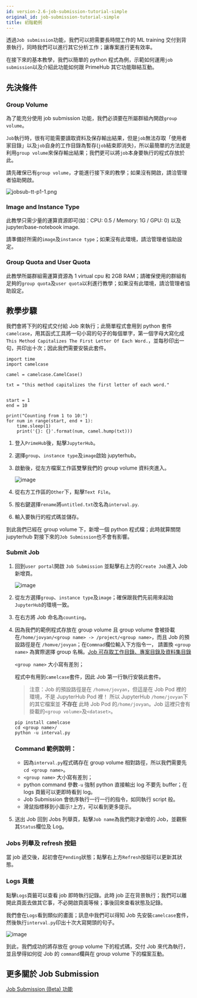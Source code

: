 ```yaml
---
id: version-2.6-job-submission-tutorial-simple
original_id: job-submission-tutorial-simple
title: 初階範例
---
```


透過`Job submission`功能，我們可以把需要長時間工作的 ML training 交付到背景執行，同時我們可以進行其它分析工作；讓專案進行更有效率。

在接下來的基本教學，我們以簡單的 python 程式為例，示範如何運用`job submission`以及介紹此功能如何跟 PrimeHub 其它功能聯結互動。

## 先決條件

### Group Volume

為了能充分使用 job submission 功能，我們必須要在所屬群組內開啟`group volume`。

`Job`執行時，很有可能需要讀取資料及保存輸出結果，但是`job`無法存取「使用者家目錄」以及`job`自身的工作目錄為暫存(`job`結束即消失)，所以最簡單的方法就是利用`group volume`來保存輸出結果；我們更可以將`job`本身要執行的程式存放於此。

請先確保已有`group volume`，才能進行接下來的教學；如果沒有開啟，請洽管理者協助開啟。

![jobsub-tt-p1-1.png](assets/jobsub-tt-p1-1.png)


### Image and Instance Type

此教學只需少量的運算資源即可(如：CPU: 0.5 / Memory: 1G / GPU: 0) 以及 jupyter/base-notebook image.

請準備好所需的`image`及`instance type`；如果沒有此環境，請洽管理者協助設定。

### Group Quota and User Quota

此教學所屬群組需運算資源為 1 virtual cpu 和 2GB RAM；請確保使用的群組有足夠的`group quota`及`user quota`以利進行教學；如果沒有此環境，請洽管理者協助設定。

## 教學步驟

我們會將下列的程式交付給 Job 來執行；此簡單程式會用到 python 套件`camelcase`，用其函式工具將一句小寫的句子的每個單字，第一個字母大寫化成`This Method Capitalizes The First Letter Of Each Word.`，並每秒印出一句，共印出十次；因此我們需要安裝此套件。

```
import time
import camelcase

camel = camelcase.CamelCase()

txt = "this method capitalizes the first letter of each word."


start = 1
end = 10

print("Counting from 1 to 10:")
for num in range(start, end + 1): 
    time.sleep(1)
    print('{}: {}'.format(num, camel.hump(txt)))
```

1. 登入`PrimeHub`後，點擊`JupyterHub`。

2. 選擇`group`、`instance type`及`image`啟始 jupyterhub。

3. 啟動後，從左方檔案工作區雙擊我們的 group volume 資料夾進入。

    ![image](assets/jobsub-tt-p2-2.png)

4. 從右方工作區的`Other`下，點擊`Text File`。

5. 按右鍵選擇`rename`將`untitled.txt`改名為`interval.py`.

6. 輸入要執行的程式碼並儲存。

到此我們已經在 group volume 下，新增一個 python 程式檔；此時就算關閉 jupyterhub 對接下來的`Job Submission`也不會有影響。

### Submit Job

1. 回到`user portal`開啟 `Job Submission` 並點擊右上方的`Create Job`進入 Job 新增頁。
   
   ![image](assets/jobsub-tt-p2-3.png)

2. 從左方選擇`group`、`instance type`及`image`；確保跟我們先前用來起始`JupyterHub`的環境一致。

3. 在右方將 Job 命名為`counting`。
   
4. 因為我們的範例程式存放在 group volume 且 group volume 會被掛載在`/home/jovyan/<group name> -> /project/<group name>`，而且 Job 的預設路徑是在 `/homve/jovyan`；在`Commnad`欄位輸入下方指令一， 請置換 `<group name>` 為實際選擇 group 名稱。[Job 可存取工作目錄、專案目錄及資料集目錄](job-submission-cht#job-可存取工作目錄-專案目錄及資料集目錄)
    
    `<group name>` 大小寫有差別；

    程式中有用到`camelcase`套件，因此 Job 第一行執行安裝此套件。

    >注意：Job 的預設路徑是在 `/homve/jovyan`，但這是在 Job Pod 裡的環境，不是 JupyterHub Pod 裡！
    所以 JupyterHub `/home/jovyan`下的其它檔案並 **不存在** 此時 Job Pod 的`/home/jovyan`。Job 這裡只會有掛載的`<group volume>`及`<dataset>`。
    

    ```
    pip install camelcase
    cd <group name>/
    python -u interval.py
    ```

    ### Command 範例說明：

   - 因為`interval.py`程式碼存在 group volume 相對路徑，所以我們需要先`cd <group name>`。
   - `<group name>` 大小寫有差別；
   - python command 參數`-u` 強制 python 直接輸出 log 不要先 buffer；在 logs 頁籤可以更即時看到 log。
   - Job Submission 會依序執行一行一行的指令，如同執行 script 般。
   - 滑鼠指標移到小圖示`?`上方，可以看到更多提示。

5. 送出 Job 回到 Jobs 列舉頁，點擊`Job name`為我們剛才新增的 Job，並觀察其`Status`欄位及 Log。

### Jobs 列舉及 refresh 按鈕

當 job 遞交後，起初會在`Pending`狀態；點擊右上方`Refresh`按鈕可以更新其狀態。

### Logs 頁籤

點擊`Logs`頁籤可以查看 job 即時執行記錄。此時 job 正在背景執行；我們可以離開此頁面去做其它事，不必開啟頁面等候；事後回來查看狀態及記錄。

我們會在`Logs`看到類似的畫面；訊息中我們可以得知 Job 先安裝`camelcase`套件，然後執行`interval.py`印出十次大寫開頭的句子。
   
   ![image](assets/jobsub-tt-simple-log.png)

到此，我們成功的將存放在 group volume 下的程式碼，交付 Job 來代為執行，並且學得如何從 Job 的 `command`欄與在 group volume 下的檔案互動。

## 更多關於 Job Submission

[Job Submission (Beta) 功能](job-submission-cht)
